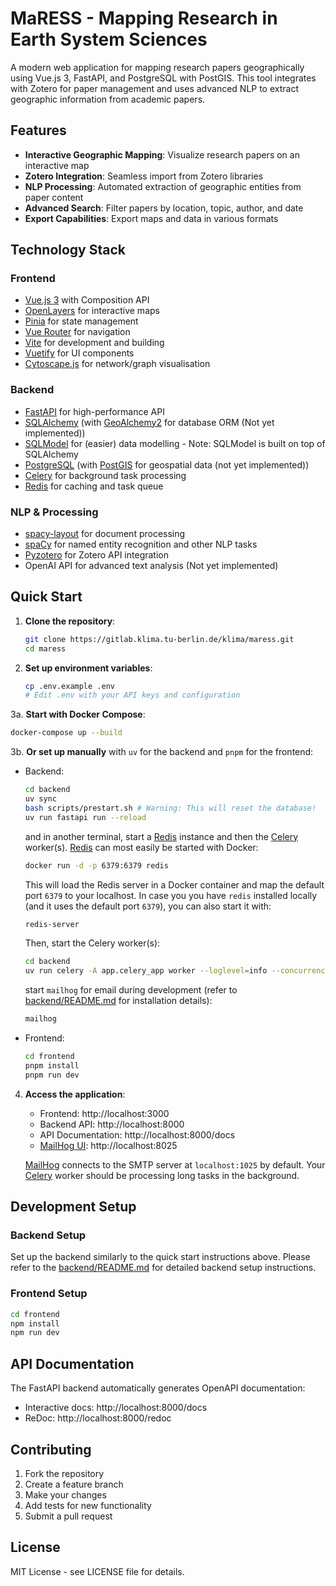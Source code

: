 # MaRESS - Mapping Research in Earth System Sciences

A modern web application for mapping research papers geographically using Vue.js 3, FastAPI, and PostgreSQL with PostGIS. This tool integrates with Zotero for paper management and uses advanced NLP to extract geographic information from academic papers.

## Features

- **Interactive Geographic Mapping**: Visualize research papers on an interactive map
- **Zotero Integration**: Seamless import from Zotero libraries
- **NLP Processing**: Automated extraction of geographic entities from paper content
- **Advanced Search**: Filter papers by location, topic, author, and date
- **Export Capabilities**: Export maps and data in various formats

## Technology Stack

### Frontend
- [Vue.js 3](https://vuejs.org/) with Composition API
- [OpenLayers](https://openlayers.org/) for interactive maps
- [Pinia](https://pinia.vuejs.org/) for state management
- [Vue Router](https://router.vuejs.org/) for navigation
- [Vite](https://vite.dev/) for development and building
- [Vuetify](https://vuetifyjs.com/en/) for UI components
- [Cytoscape.js](https://js.cytoscape.org/) for network/graph visualisation

### Backend
- [FastAPI](https://fastapi.tiangolo.com/) for high-performance API
- [SQLAlchemy](https://www.sqlalchemy.org/) (with [GeoAlchemy2](https://geoalchemy-2.readthedocs.io/en/latest/index.html) for database ORM (Not yet implemented))
- [SQLModel](https://sqlmodel.tiangolo.com/) for (easier) data modelling - Note: SQLModel is built on top of SQLAlchemy
- [PostgreSQL](https://www.postgresql.org/) (with [PostGIS](https://postgis.net/) for geospatial data (not yet implemented))
- [Celery](https://github.com/celery/celery) for background task processing
- [Redis](https://redis.io/) for caching and task queue

### NLP & Processing
- [spacy-layout](https://spacy.io/universe/project/spacy-layout) for document processing
- [spaCy](https://spacy.io/) for named entity recognition and other NLP tasks
- [Pyzotero](https://github.com/urschrei/pyzotero) for Zotero API integration
- OpenAI API for advanced text analysis (Not yet implemented)

## Quick Start

1. **Clone the repository**:
   ```bash
   git clone https://gitlab.klima.tu-berlin.de/klima/maress.git
   cd maress
   ```

2. **Set up environment variables**:
   ```bash
   cp .env.example .env
   # Edit .env with your API keys and configuration
   ```

3a. **Start with Docker Compose**:
   ```bash
   docker-compose up --build
   ```

3b. **Or set up manually** with `uv` for the backend and `pnpm` for the frontend:

   - Backend:
     ```bash
     cd backend
     uv sync
     bash scripts/prestart.sh # Warning: This will reset the database!
     uv run fastapi run --reload
     ```

     and in another terminal, start a [Redis](https://redis.io/) instance and then the [Celery](https://github.com/celery/celery) worker(s).
     [Redis](https://redis.io/) can most easily be started with Docker:

     ```bash
     docker run -d -p 6379:6379 redis
     ```

     This will load the Redis server in a Docker container and map the default port `6379` to your localhost.
     In case you you have `redis` installed locally (and it uses the default port `6379`), you can also start it with:

     ```bash
     redis-server
     ```

     Then, start the Celery worker(s):

     ```bash
     cd backend
     uv run celery -A app.celery_app worker --loglevel=info --concurrency=2
     ```

     start `mailhog` for email during development (refer to [backend/README.md](backend/README.md) for installation details):

     ```bash
     mailhog
     ```

   - Frontend:
     ```bash
     cd frontend
     pnpm install
     pnpm run dev
     ```

4. **Access the application**:
   - Frontend: http://localhost:3000
   - Backend API: http://localhost:8000
   - API Documentation: http://localhost:8000/docs
   - [MailHog UI](http://localhost:8025): http://localhost:8025

   [MailHog](https://github.com/mailhog/MailHog) connects to the SMTP server at `localhost:1025` by default.
   Your [Celery](https://github.com/celery/celery) worker should be processing long tasks in the background.

## Development Setup

### Backend Setup
Set up the backend similarly to the quick start instructions above.
Please refer to the [backend/README.md](backend/README.md) for detailed backend setup instructions.

### Frontend Setup
```bash
cd frontend
npm install
npm run dev
```

## API Documentation

The FastAPI backend automatically generates OpenAPI documentation:
- Interactive docs: http://localhost:8000/docs
- ReDoc: http://localhost:8000/redoc

## Contributing

1. Fork the repository
2. Create a feature branch
3. Make your changes
4. Add tests for new functionality
5. Submit a pull request

## License

MIT License - see LICENSE file for details.
